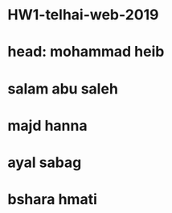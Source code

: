 # HW1-telhai-web-2019
# head: mohammad heib

# salam abu saleh

# majd hanna

# ayal sabag

# bshara hmati
